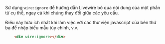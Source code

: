 Sử dụng `wire:ignore` để hướng dẫn Livewire bỏ qua nội dung của một phần tử cụ thể, ngay cả khi chúng thay đổi giữa các yêu cầu.

Điều này hữu ích nhất khi làm việc với các thư viện javascript của bên thứ ba để nhập biểu mẫu tùy chỉnh, v.v.

```html
    <div wire:ignore></div>
```